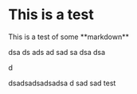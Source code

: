 <h1>This is a test</h1>
This is a test of some **markdown**


dsa
ds
ads
ad
sad
sa
dsa
dsa

d




dsadsadsadsadsa
d
sad
sad
test